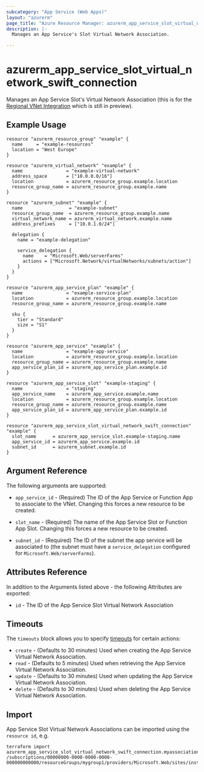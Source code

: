 ```yaml
---
subcategory: "App Service (Web Apps)"
layout: "azurerm"
page_title: "Azure Resource Manager: azurerm_app_service_slot_virtual_network_swift_connection"
description: |-
  Manages an App Service's Slot Virtual Network Association.

---
```


# azurerm_app_service_slot_virtual_network_swift_connection

Manages an App Service Slot's Virtual Network Association (this is for the [Regional VNet Integration](https://docs.microsoft.com/azure/app-service/web-sites-integrate-with-vnet#regional-vnet-integration) which is still in preview).

## Example Usage

```hcl
resource "azurerm_resource_group" "example" {
  name     = "example-resources"
  location = "West Europe"
}

resource "azurerm_virtual_network" "example" {
  name                = "example-virtual-network"
  address_space       = ["10.0.0.0/16"]
  location            = azurerm_resource_group.example.location
  resource_group_name = azurerm_resource_group.example.name
}

resource "azurerm_subnet" "example" {
  name                 = "example-subnet"
  resource_group_name  = azurerm_resource_group.example.name
  virtual_network_name = azurerm_virtual_network.example.name
  address_prefixes     = ["10.0.1.0/24"]

  delegation {
    name = "example-delegation"

    service_delegation {
      name    = "Microsoft.Web/serverFarms"
      actions = ["Microsoft.Network/virtualNetworks/subnets/action"]
    }
  }
}

resource "azurerm_app_service_plan" "example" {
  name                = "example-service-plan"
  location            = azurerm_resource_group.example.location
  resource_group_name = azurerm_resource_group.example.name

  sku {
    tier = "Standard"
    size = "S1"
  }
}

resource "azurerm_app_service" "example" {
  name                = "example-app-service"
  location            = azurerm_resource_group.example.location
  resource_group_name = azurerm_resource_group.example.name
  app_service_plan_id = azurerm_app_service_plan.example.id
}

resource "azurerm_app_service_slot" "example-staging" {
  name                = "staging"
  app_service_name    = azurerm_app_service.example.name
  location            = azurerm_resource_group.example.location
  resource_group_name = azurerm_resource_group.example.name
  app_service_plan_id = azurerm_app_service_plan.example.id
}

resource "azurerm_app_service_slot_virtual_network_swift_connection" "example" {
  slot_name      = azurerm_app_service_slot.example-staging.name
  app_service_id = azurerm_app_service.example.id
  subnet_id      = azurerm_subnet.example.id
}
```

## Argument Reference

The following arguments are supported:

* `app_service_id` - (Required) The ID of the App Service or Function App to associate to the VNet. Changing this forces a new resource to be created.

* `slot_name` - (Required) The name of the App Service Slot or Function App Slot. Changing this forces a new resource to be created.

* `subnet_id` - (Required) The ID of the subnet the app service will be associated to (the subnet must have a `service_delegation` configured for `Microsoft.Web/serverFarms`).

## Attributes Reference

In addition to the Arguments listed above - the following Attributes are exported:

* `id` - The ID of the App Service Slot Virtual Network Association

## Timeouts

The `timeouts` block allows you to specify [timeouts](https://developer.hashicorp.com/terraform/language/resources/configure#define-operation-timeouts) for certain actions:

* `create` - (Defaults to 30 minutes) Used when creating the App Service Virtual Network Association.
* `read` - (Defaults to 5 minutes) Used when retrieving the App Service Virtual Network Association.
* `update` - (Defaults to 30 minutes) Used when updating the App Service Virtual Network Association.
* `delete` - (Defaults to 30 minutes) Used when deleting the App Service Virtual Network Association.

## Import

App Service Slot Virtual Network Associations can be imported using the `resource id`, e.g.

```shell
terraform import azurerm_app_service_slot_virtual_network_swift_connection.myassociation /subscriptions/00000000-0000-0000-0000-000000000000/resourceGroups/mygroup1/providers/Microsoft.Web/sites/instance1/slots/staging/config/virtualNetwork
```
